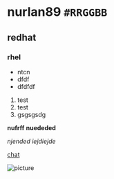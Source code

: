  # nurlan89 `#RRGGBB`
## redhat 
### rhel  


- ntcn
- dfdf
- dfdfdf

1. test
2. test
3. gsgsgsdg


**nufrff**
__nuededed__

*njended*
_iejdiejde_


[chat](https://chat.openai.com)

![picture](https://www.wallpaperbetter.com/ru/hd-wallpaper-nnjej)
